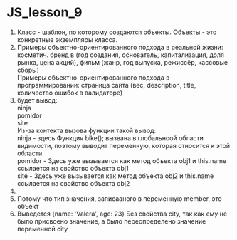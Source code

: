 # JS_lesson_9
1) Класс - шаблон, по которому создаются объекты. Объекты - это конкретные экземпляры класса.<br>
2) Примеры объектно-ориентированного подхода в реальной жизни: косметич. бренд в (год создания, основатель, капитализация, доля рынка, цена акций), фильм (жанр, год выпуска, режиссёр, кассовые сборы)<br>
Примеры объектно-ориентированного подхода в программировании: страница сайта (вес, description, title, количество ошибок в валидаторе)<br>
4) будет вывод: <br>
ninja<br>
pomidor<br>
site<br>
Из-за контекта вызова функции такой вывод:<br>
ninja - здесь Функция bike(); вызвана в глобальноой области видимости, поэтому выводит переменную, которая относится к этой области<br>
pomidor - Здесь уже вызывается как метод объекта obj1 и this.name ссылается на свойство объекта obj1<br>
site - Здесь уже вызывается как метод объекта obj2 и this.name ссылается на свойство объекта obj2<br>
6) 
7) Потому что тип значения, записааного в переменную member, это объект<br>
8) Выведется {name: 'Valera', age: 23} Без свойства city, так как ему не было присвоено значение, а было переопределено значение переменной city<br>


